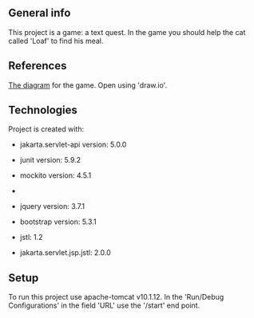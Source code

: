 ## General info
This project is a game: a text quest.
In the game you should help the cat called 'Loaf' to find his meal.

## References
[The diagram](https://drive.google.com/file/d/10f9B_wH1f63b3ZlFnpiKITcPHAdOz9eN/view?usp=sharing) for the game.
Open using 'draw.io'.

## Technologies
Project is created with:
* jakarta.servlet-api version: 5.0.0

* junit version: 5.9.2
* mockito version: 4.5.1
*
* jquery version: 3.7.1
* bootstrap version: 5.3.1
* jstl: 1.2
* jakarta.servlet.jsp.jstl: 2.0.0


## Setup
To run this project use apache-tomcat v10.1.12.
In the 'Run/Debug Configurations' in the field 'URL' use the '/start' end point.
